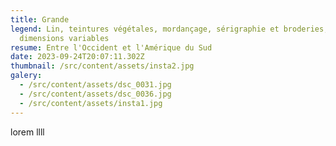 ```yaml
---
title: Grande
legend: Lin, teintures végétales, mordançage, sérigraphie et broderies,
  dimensions variables
resume: Entre l'Occident et l'Amérique du Sud
date: 2023-09-24T20:07:11.302Z
thumbnail: /src/content/assets/insta2.jpg
galery:
  - /src/content/assets/dsc_0031.jpg
  - /src/content/assets/dsc_0036.jpg
  - /src/content/assets/insta1.jpg
---
```


l﻿orem llll
